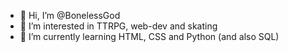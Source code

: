 - 👋 Hi, I’m @BonelessGod
- 👀 I’m interested in TTRPG, web-dev and skating
- 🌱 I’m currently learning HTML, CSS and Python (and also SQL)


<!---
BonelessGod/BonelessGod is a ✨ special ✨ repository because its `README.md` (this file) appears on your GitHub profile.
You can click the Preview link to take a look at your changes.
--->
